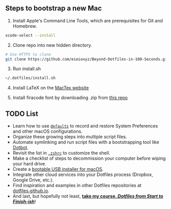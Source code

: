 ## Steps to bootstrap a new Mac

1. Install Apple's Command Line Tools, which are prerequisites for Git and Homebrew.
```zsh
xcode-select --install
```

2. Clone repo into new hidden directory.

```zsh
# Use HTTPS to clone
git clone https://github.com/eieioxyz/Beyond-Dotfiles-in-100-Seconds.git ~/.dotfiles
```

3. Run install.sh
```zsh
~/.dotfiles/install.sh
```

4. Install LaTeX on the [MacTex website](https://tug.org/mactex/)

5. Install firacode font by downloading .zip from [this
   repo](https://github.com/tonsky/FiraCode)
## TODO List

- Learn how to use [`defaults`](https://macos-defaults.com/#%F0%9F%99%8B-what-s-a-defaults-command) to record and restore System Preferences and other macOS configurations.
- Organize these growing steps into multiple script files.
- Automate symlinking and run script files with a bootstrapping tool like [Dotbot](https://github.com/anishathalye/dotbot).
- Revisit the list in [`.zshrc`](.zshrc) to customize the shell.
- Make a checklist of steps to decommission your computer before wiping your hard drive.
- Create a [bootable USB installer for macOS](https://support.apple.com/en-us/HT201372).
- Integrate other cloud services into your Dotfiles process (Dropbox, Google Drive, etc.).
- Find inspiration and examples in other Dotfiles repositories at [dotfiles.github.io](https://dotfiles.github.io/).
- And last, but hopefully not least, [**take my course, *Dotfiles from Start to Finish-ish***](https://www.udemy.com/course/dotfiles-from-start-to-finish-ish/?referralCode=445BE0B541C48FE85276 "Learn Dotfiles from Start to Finish-ish on Udemy"
)!
